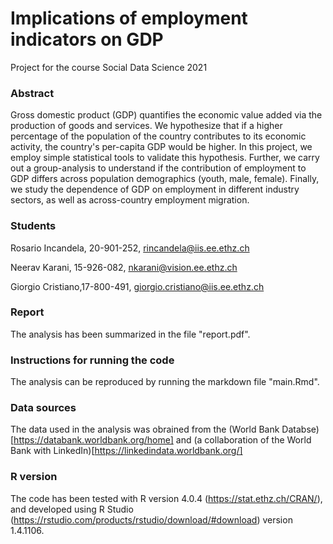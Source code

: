 # Implications of employment indicators on GDP
Project for the course Social Data Science 2021

### Abstract
Gross domestic product (GDP) quantifies the economic value added via the production of goods and services. We hypothesize that if a higher percentage of the population of the country contributes to its economic activity, the country's per-capita GDP would be higher. In this project, we employ simple statistical tools to validate this hypothesis. Further, we carry out a group-analysis to understand if the contribution of employment to GDP differs across population demographics (youth, male, female). Finally, we study the dependence of GDP on employment in different industry sectors, as well as across-country employment migration.

### Students
Rosario Incandela, 20-901-252, rincandela@iis.ee.ethz.ch

Neerav Karani, 15-926-082, nkarani@vision.ee.ethz.ch

Giorgio Cristiano,17-800-491, giorgio.cristiano@iis.ee.ethz.ch

### Report
The analysis has been summarized in the file "report.pdf". 

### Instructions for running the code
The analysis can be reproduced by running the markdown file "main.Rmd".

### Data sources
The data used in the analysis was obrained from the (World Bank Databse)[https://databank.worldbank.org/home] and (a collaboration of the World Bank with LinkedIn)[https://linkedindata.worldbank.org/]

### R version
The code has been tested with R version 4.0.4 (https://stat.ethz.ch/CRAN/), and developed using R Studio (https://rstudio.com/products/rstudio/download/#download) version 1.4.1106.
